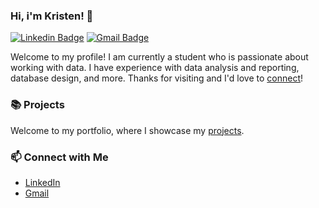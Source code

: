 ### Hi, i'm Kristen! 👋

[![Linkedin Badge](https://img.shields.io/badge/-LinkedIn-blue?style=flat&logo=Linkedin&logoColor=white&link=https://www.linkedin.com/in/kristen-dong-0aa69a26b/)](https://www.linkedin.com/in/kristen-dong-0aa69a26b/) 
[![Gmail Badge](https://img.shields.io/badge/-Gmail-c14438?style=flat&logo=Gmail&logoColor=white&link=mailto:kristendongwork@gmail.com)](mailto:kristendongwork@gmail.com)


Welcome to my profile! I am currently a student who is passionate about working with data. I have experience with data analysis and reporting, database design, and more. Thanks for visiting and I'd love to [connect](https://www.linkedin.com/in/kristen-dong-0aa69a26b/)!

### 📚 Projects

Welcome to my portfolio, where I showcase my [projects]().

### 📫 Connect with Me

- [LinkedIn](https://www.linkedin.com/in/kristen-dong-0aa69a26b/)
- [Gmail](kristendongwork@gmail.com)
